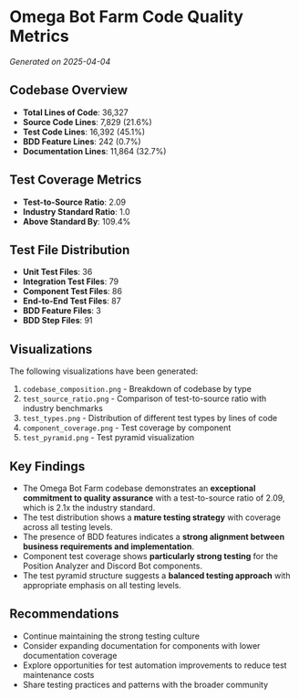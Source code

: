 # Omega Bot Farm Code Quality Metrics

*Generated on 2025-04-04*

## Codebase Overview

- **Total Lines of Code**: 36,327
- **Source Code Lines**: 7,829 (21.6%)
- **Test Code Lines**: 16,392 (45.1%)
- **BDD Feature Lines**: 242 (0.7%)
- **Documentation Lines**: 11,864 (32.7%)

## Test Coverage Metrics

- **Test-to-Source Ratio**: 2.09
- **Industry Standard Ratio**: 1.0
- **Above Standard By**: 109.4%

## Test File Distribution

- **Unit Test Files**: 36
- **Integration Test Files**: 79
- **Component Test Files**: 86
- **End-to-End Test Files**: 87
- **BDD Feature Files**: 3
- **BDD Step Files**: 91

## Visualizations

The following visualizations have been generated:

1. `codebase_composition.png` - Breakdown of codebase by type
2. `test_source_ratio.png` - Comparison of test-to-source ratio with industry benchmarks
3. `test_types.png` - Distribution of different test types by lines of code
4. `component_coverage.png` - Test coverage by component
5. `test_pyramid.png` - Test pyramid visualization

## Key Findings

- The Omega Bot Farm codebase demonstrates an **exceptional commitment to quality assurance** with a test-to-source ratio of 2.09, which is 2.1x the industry standard.
- The test distribution shows a **mature testing strategy** with coverage across all testing levels.
- The presence of BDD features indicates a **strong alignment between business requirements and implementation**.
- Component test coverage shows **particularly strong testing** for the Position Analyzer and Discord Bot components.
- The test pyramid structure suggests a **balanced testing approach** with appropriate emphasis on all testing levels.

## Recommendations

- Continue maintaining the strong testing culture
- Consider expanding documentation for components with lower documentation coverage
- Explore opportunities for test automation improvements to reduce test maintenance costs
- Share testing practices and patterns with the broader community


